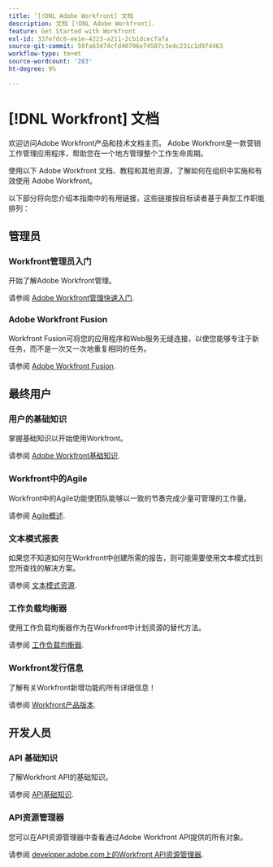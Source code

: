 ```yaml
---
title: ’[!DNL Adobe Workfront] 文档
description: 文档 [!DNL Adobe Workfront].
feature: Get Started with Workfront
exl-id: 337efdc8-ee1e-4223-a211-2cb1dcecfafa
source-git-commit: 50fa63474cfd40706e74507c3e4c231c1d97d463
workflow-type: tm+mt
source-wordcount: '283'
ht-degree: 9%

---
```


# [!DNL Workfront] 文档

欢迎访问Adobe Workfront产品和技术文档主页。 Adobe Workfront是一款营销工作管理应用程序，帮助您在一个地方管理整个工作生命周期。

使用以下 Adobe Workfront 文档、教程和其他资源，了解如何在组织中实施和有效使用 Adobe Workfront。

以下部分将向您介绍本指南中的有用链接，这些链接按目标读者基于典型工作职能排列：

## 管理员

### Workfront管理员入门

开始了解Adobe Workfront管理。

请参阅 [Adobe Workfront管理快速入门](/help/quicksilver/administration-and-setup/get-started-wf-administration/get-started-with-wf-administration.md).

### Adobe Workfront Fusion

Workfront Fusion可将您的应用程序和Web服务无缝连接，以使您能够专注于新任务，而不是一次又一次地重复相同的任务。

请参阅 [Adobe Workfront Fusion](/help/quicksilver/workfront-fusion/workfront-fusion-2.md).

## 最终用户

### 用户的基础知识

掌握基础知识以开始使用Workfront。

请参阅 [Adobe Workfront基础知识](/help/quicksilver/workfront-basics/workfront-basics.md).

### Workfront中的Agile

Workfront中的Agile功能使团队能够以一致的节奏完成少量可管理的工作量。

请参阅 [Agile概述](/help/quicksilver/agile/agile-overview.md).

### 文本模式报表

如果您不知道如何在Workfront中创建所需的报告，则可能需要使用文本模式找到您所查找的解决方案。

请参阅 [文本模式资源](/help/quicksilver/reports-and-dashboards/reports/text-mode/text-mode-resources.md).

### 工作负载均衡器

使用工作负载均衡器作为在Workfront中计划资源的替代方法。

请参阅 [工作负载均衡器](/help/quicksilver/resource-mgmt/workload-balancer/workload-balancer.md).

### Workfront发行信息

了解有关Workfront新增功能的所有详细信息！

请参阅 [Workfront产品版本](/help/quicksilver/product-announcements/product-releases/product-releases.md).

## 开发人员

### API 基础知识

了解Workfront API的基础知识。

请参阅 [API基础知识](/help/quicksilver/wf-api/general/api-basics.md).

### API资源管理器

您可以在API资源管理器中查看通过Adobe Workfront API提供的所有对象。

请参阅 [developer.adobe.com上的Workfront API资源管理器](https://developer.adobe.com/workfront/api-explorer/).

